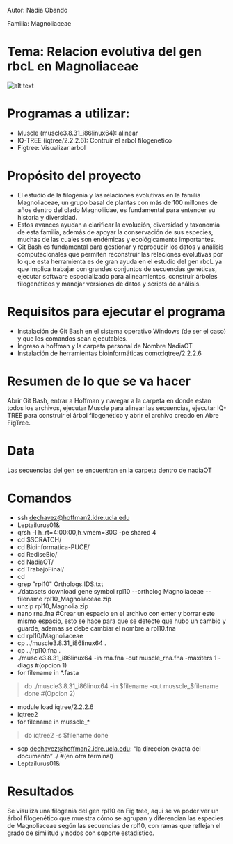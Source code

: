 Autor: Nadia Obando

Familia: Magnoliaceae
# Tema: Relacion evolutiva del gen rbcL en Magnoliaceae
![alt text](https://jeppastradgard.se/wp-content/uploads/2024/12/PTM023_Little-Gem-Magnolia-.jpg)
# Programas a utilizar:
* Muscle (muscle3.8.31_i86linux64): alinear
* IQ-TREE (iqtree/2.2.2.6): Contruir el arbol filogenetico
* Figtree: Visualizar arbol 
# Propósito del proyecto
* El estudio de la filogenia y las relaciones evolutivas en la familia Magnoliaceae, un grupo basal de plantas con más de 100 millones de años dentro del clado Magnoliidae, es fundamental para entender su historia y diversidad.
* Estos avances ayudan a clarificar la evolución, diversidad y taxonomía de esta familia, además de apoyar la conservación de sus especies, muchas de las cuales son endémicas y ecológicamente importantes.
* Git Bash es fundamental para gestionar y reproducir los datos y análisis computacionales que permiten reconstruir las relaciones evolutivas por lo que esta herramienta es de gran ayuda en el estudio del gen rbcL ya que implica trabajar con grandes conjuntos de secuencias genéticas, ejecutar software especializado para alineamientos, construir árboles filogenéticos y manejar versiones de datos y scripts de análisis. 
# Requisitos para ejecutar el programa
* Instalación de Git Bash en el sistema operativo Windows (de ser el caso) y que los comandos sean ejecutables.
* Ingreso a hoffman y la carpeta personal de Nombre NadiaOT
* Instalación de herramientas bioinformáticas como:iqtree/2.2.2.6 
# Resumen de lo que se va hacer
Abrir Git Bash, entrar a Hoffman y navegar a la carpeta en donde estan todos los archivos, ejecutar Muscle para alinear las secuencias, ejecutar IQ-TREE para construir el árbol filogenético y abrir el archivo creado en Abre FigTree.
# Data
Las secuencias del gen se encuentran en la carpeta  dentro de nadiaOT
# Comandos
* ssh dechavez@hoffman2.idre.ucla.edu
* Leptailurus01&
* qrsh -l h_rt=4:00:00,h_vmem=30G -pe shared 4
* cd $SCRATCH/
* cd Bioinformatica-PUCE/
* cd RediseBio/
* cd NadiaOT/
* cd TrabajoFinal/
* cd 
* grep "rpl10" Orthologs.IDS.txt
*  ./datasets download gene symbol rpl10 --ortholog Magnoliaceae --filename rpl10_Magnoliaceae.zip
*  unzip rpl10_Magnolia.zip
*  nano rna.fna #Crear un espacio en el archivo con enter y borrar este mismo espacio, esto se hace para que se detecte que hubo un cambio y guarde, ademas se debe cambiar el nombre a rpl10.fna
*  cd rpl10/Magnoliaceae
*  cp ../muscle3.8.31_i86linux64 .
*  cp ../rpl10.fna .
*  ./muscle3.8.31_i86linux64 -in rna.fna -out muscle_rna.fna -maxiters 1 -diags #(opcion 1)
*  for filename in *.fasta
>do
>./muscle3.8.31_i86linux64 -in $filename -out musscle_$filename
>done
#(Opcion 2)
* module load iqtree/2.2.2.6 
* iqtree2
* for filename in musscle_*
>do
>iqtree2 -s $filename
>done
* scp dechavez@hoffman2.idre.ucla.edu: “la direccion exacta del documento” ./ #(en otra terminal)
* Leptailurus01&

# Resultados
Se visuliza una filogenia del gen rpl10 en Fig tree, aqui se va poder ver  un árbol filogenético que muestra cómo se agrupan y diferencian las especies de Magnoliaceae según las secuencias de rpl10, con ramas que reflejan el grado de similitud y nodos con soporte estadístico.
